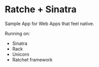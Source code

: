 # Ratche + Sinatra
Sample App for Web Apps that feel native.

Running on:
- Sinatra
- Rack
- Unicorn
- Ratchet framework
